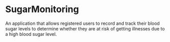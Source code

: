# SugarMonitoring
An application that allows registered users to record and track their blood sugar levels to determine whether they are at risk of getting illnesses due to a high blood sugar level.
